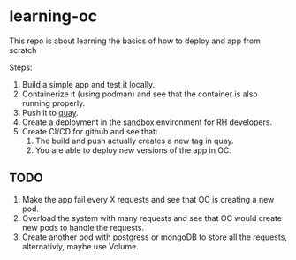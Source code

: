 # learning-oc
This repo is about learning the basics of how to deploy and app from scratch

Steps:
1. Build a simple app and test it locally.
2. Containerize it (using podman) and see that the container is also running properly.
3. Push it to [quay](https://quay.io/repository/hacohen/).
4. Create a deployment in the [sandbox](https://console.redhat.com/openshift/sandbox) environment for RH developers. 
5. Create CI/CD for github and see that:
    1. The build and push actually creates a new tag in quay.
    2. You are able to deploy new versions of the app in OC.


## TODO
1. Make the app fail every X requests and see that OC is creating a new pod.
2. Overload the system with many requests and see that OC would create new pods to handle the requests.
3. Create another pod with postgress or mongoDB to store all the requests, alternativly, maybe use Volume.